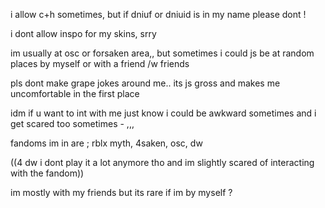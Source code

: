 i allow c+h sometimes, but if dniuf or dniuid is in my name please dont !

i dont allow inspo for my skins, srry

im usually at osc or forsaken area,, but sometimes i could js be at random places by myself or with a friend /w friends

pls dont make grape jokes around me.. its js gross and makes me uncomfortable in the first place

idm if u want to int with me just know i could be awkward sometimes and i get scared too sometimes - ,,,

fandoms im in are ; rblx myth, 4saken, osc, dw

((4 dw i dont play it a lot anymore tho and im slightly scared of interacting with the fandom))

im mostly with my friends but its rare if im by myself ?
<!--
**AMA-ZOOK/AMA-ZOOK** is a ✨ _special_ ✨ repository because its `README.md` (this file) appears on your GitHub profile.

Here are some ideas to get you started:

- 🔭 I’m currently working on ...
- 🌱 I’m currently learning ...
- 👯 I’m looking to collaborate on ...
- 🤔 I’m looking for help with ...
- 💬 Ask me about ...
- 📫 How to reach me: ...
- 😄 Pronouns: ...
- ⚡ Fun fact: ...
-->
